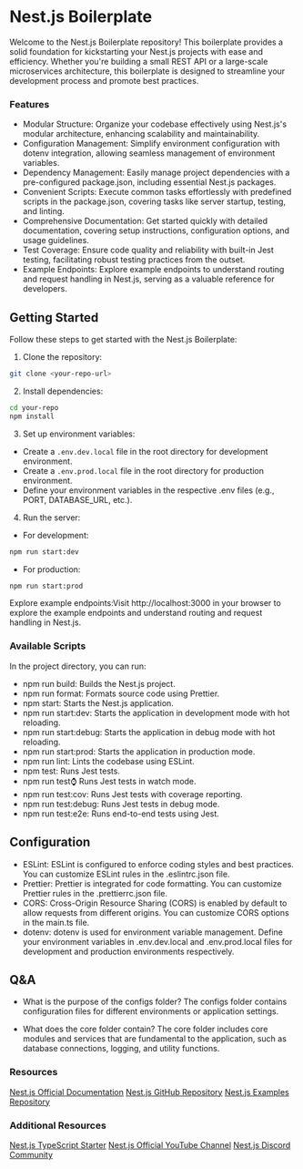 # Nest.js Boilerplate

Welcome to the Nest.js Boilerplate repository! This boilerplate provides a solid foundation for kickstarting your Nest.js projects with ease and efficiency. Whether you're building a small REST API or a large-scale microservices architecture, this boilerplate is designed to streamline your development process and promote best practices.

### Features
- Modular Structure: Organize your codebase effectively using Nest.js's modular architecture, enhancing scalability and maintainability.
- Configuration Management: Simplify environment configuration with dotenv integration, allowing seamless management of environment variables.
- Dependency Management: Easily manage project dependencies with a pre-configured package.json, including essential Nest.js packages.
- Convenient Scripts: Execute common tasks effortlessly with predefined scripts in the package.json, covering tasks like server startup, testing, and linting.
- Comprehensive Documentation: Get started quickly with detailed documentation, covering setup instructions, configuration options, and usage guidelines.
- Test Coverage: Ensure code quality and reliability with built-in Jest testing, facilitating robust testing practices from the outset.
- Example Endpoints: Explore example endpoints to understand routing and request handling in Nest.js, serving as a valuable reference for developers.

## Getting Started
Follow these steps to get started with the Nest.js Boilerplate:

1. Clone the repository:
```bash
git clone <your-repo-url>
```
2. Install dependencies:
```bash
cd your-repo
npm install
```
3. Set up environment variables:
- Create a `.env.dev.local` file in the root directory for development environment.
- Create a `.env.prod.local` file in the root directory for production environment.
- Define your environment variables in the respective .env files (e.g., PORT, DATABASE_URL, etc.).
4. Run the server:
- For development:
```bash
npm run start:dev
```
- For production:
```bash
npm run start:prod
```

Explore example endpoints:Visit http://localhost:3000 in your browser to explore the example endpoints and understand routing and request handling in Nest.js.

### Available Scripts
In the project directory, you can run:

- npm run build: Builds the Nest.js project.
- npm run format: Formats source code using Prettier.
- npm start: Starts the Nest.js application.
- npm run start:dev: Starts the application in development mode with hot reloading.
- npm run start:debug: Starts the application in debug mode with hot reloading.
- npm run start:prod: Starts the application in production mode.
- npm run lint: Lints the codebase using ESLint.
- npm test: Runs Jest tests.
- npm run test:watch: Runs Jest tests in watch mode.
- npm run test:cov: Runs Jest tests with coverage reporting.
- npm run test:debug: Runs Jest tests in debug mode.
- npm run test:e2e: Runs end-to-end tests using Jest.

## Configuration
- ESLint: ESLint is configured to enforce coding styles and best practices. You can customize ESLint rules in the .eslintrc.json file.
- Prettier: Prettier is integrated for code formatting. You can customize Prettier rules in the .prettierrc.json file.
- CORS: Cross-Origin Resource Sharing (CORS) is enabled by default to allow requests from different origins. You can customize CORS options in the main.ts file.
- dotenv: dotenv is used for environment variable management. Define your environment variables in .env.dev.local and .env.prod.local files for development and production environments respectively.

## Q&A
- What is the purpose of the configs folder?
The configs folder contains configuration files for different environments or application settings.

- What does the core folder contain?
The core folder includes core modules and services that are fundamental to the application, such as database connections, logging, and utility functions.

### Resources
[Nest.js Official Documentation](https://docs.nestjs.com/)
[Nest.js GitHub Repository](https://github.com/nestjs/nest)
[Nest.js Examples Repository](https://github.com/nestjs/nest/tree/master/sample)

### Additional Resources
[Nest.js TypeScript Starter](https://github.com/nestjs/typescript-starter)
[Nest.js Official YouTube Channel]()
[Nest.js Discord Community]()